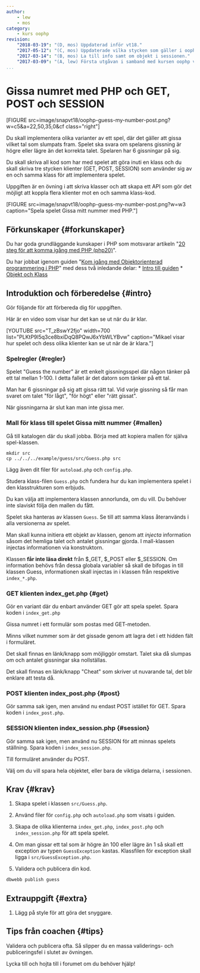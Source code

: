 ```yaml
---
author:
    - lew
    - mos
category:
    - kurs oophp
revision:
    "2018-03-19": "(D, mos) Uppdaterad inför vt18."
    "2017-05-12": "(C, mos) Uppdaterade vilka stycken som gäller i oophp20-guiden."
    "2017-03-14": "(B, mos) La till info samt om objekt i sessionen."
    "2017-03-09": "(A, lew) Första utgåvan i samband med kursen oophp v3."
...
```

Gissa numret med PHP och GET, POST och SESSION
==================================

[FIGURE src=image/snapvt18/oophp-guess-my-number-post.png?w=c5&a=22,50,35,0&cf class="right"]

Du skall implementera olika varianter av ett spel, där det gäller att gissa vilket tal som slumpats fram. Spelet ska svara om spelarens gissning är högre eller lägre än det korrekta talet. Spelaren har 6 gissningar på sig. 

Du skall skriva all kod som har med spelet att göra inuti en klass och du skall skriva tre stycken klienter (GET, POST, SESSION) som använder sig av en och samma klass för att implementera spelet.

Uppgiften är en övning i att skriva klasser och att skapa ett API som gör det möjligt att koppla flera klienter mot en och samma klass-kod.

<!--more-->

[FIGURE src=image/snapvt18/oophp-guess-my-number-post.png?w=w3 caption="Spela spelet Gissa mitt nummer med PHP."]



Förkunskaper {#forkunskaper}
-----------------------

Du har goda grundläggande kunskaper i PHP som motsvarar artikeln "[20 steg för att komma igång med PHP (php20)](kunskap/kom-i-gang-med-php-pa-20-steg)".

Du har jobbat igenom guiden "[Kom igång med Objektorienterad programmering i PHP](guide/kom-igang-med-objektorienterad-programmering-i-php)" med dess två inledande delar:
    * [Intro till guiden](guide/kom-igang-med-objektorienterad-programmering-i-php/intro-till-guiden)
    * [Objekt och Klass](guide/kom-igang-med-objektorienterad-programmering-i-php/objekt-och-klass)



Introduktion och förberedelse {#intro}
-----------------------

Gör följande för att förbereda dig för uppgiften.

Här är en video som visar hur det kan se ut när du är klar.

[YOUTUBE src="T_zBswY2fjo" width=700 list="PLKtP9l5q3ce8bxiDqQ8PQwJ6xYbWLYBvw" caption="Mikael visar hur spelet och dess olika klienter kan se ut när de är klara."]



### Spelregler {#regler}

Spelet "Guess the number" är ett enkelt gissningsspel där någon tänker på ett tal mellan 1-100. I detta fallet är det datorn som tänker på ett tal.

Man har 6 gissningar på sig att gissa rätt tal. Vid varje gissning så får man svaret om talet "för lågt", "för högt" eller "rätt gissat".

När gissningarna är slut kan man inte gissa mer.



### Mall för klass till spelet Gissa mitt nummer {#mallen}

Gå till katalogen där du skall jobba. Börja med att kopiera mallen för själva spel-klassen.

```text
mkdir src
cp ../../../example/guess/src/Guess.php src
```

Lägg även dit filer för `autoload.php` och `config.php`.

Studera klass-filen `Guess.php` och fundera hur du kan implementera spelet i den klasstrukturen som erbjuds.

Du kan välja att implementera klassen annorlunda, om du vill. Du behöver inte slaviskt följa den mallen du fått.

Spelet ska hanteras av klassen `Guess`. Se till att samma klass återanvänds i alla versionerna av spelet.

Man skall kunna initiera ett objekt av klassen, genom att *injecta* information såsom det hemliga talet och antalet gissningar gjorda. I mall-klassen injectas informationen via konstruktorn.

Klassen **får inte läsa direkt** från $\_GET, $\_POST eller $\_SESSION. Om information behövs från dessa globala variabler så skall de bifogas in till klassen Guess, informationen skall injectas in i klassen från respektive `index_*.php`. 



### GET klienten index_get.php {#get}

Gör en variant där du enbart använder GET gör att spela spelet. Spara koden i `index_get.php`

Gissa numret i ett formulär som postas med GET-metoden.

Minns vilket nummer som är det gissade genom att lagra det i ett hidden fält i formuläret.

Det skall finnas en länk/knapp som möjliggör omstart. Talet ska då slumpas om och antalet gissningar ska nollställas.

Det skall finnas en länk/knapp "Cheat" som skriver ut nuvarande tal, det blir enklare att testa då.



### POST klienten index_post.php {#post}

Gör samma sak igen, men använd nu endast POST istället för GET. Spara koden i `index_post.php`.



### SESSION klienten index_session.php {#session}

Gör samma sak igen, men använd nu SESSION för att minnas spelets ställning. Spara koden i `index_session.php`.

Till formuläret använder du POST.

Välj om du vill spara hela objektet, eller bara de viktiga delarna, i sessionen.



Krav {#krav}
-----------------------

1. Skapa spelet i klassen `src/Guess.php`.

1. Använd filer för `config.php` och `autoload.php` som visats i guiden.

1. Skapa de olika klienterna `index_get.php`, `index_post.php` och `index_session.php` för att spela spelet.

1. Om man gissar ett tal som är högre än 100 eller lägre än 1 så skall ett exception av typen `GuessException` kastas. Klassfilen för exception skall ligga i `src/GuessException.php`.

1. Validera och publicera din kod.

```bash
dbwebb publish guess
```



Extrauppgift {#extra}
-----------------------

1. Lägg på style för att göra det snyggare.

<!--
1. När du använder POST så använd redirect med `header()` för att bli av med varningspopupen vid sidomladdning av postat formulär.

ger implicit behov av flash-message via sessionen.
-->


Tips från coachen {#tips}
-----------------------

Validera och publicera ofta. Så slipper du en massa validerings- och publiceringsfel i slutet av övningen.

Lycka till och hojta till i forumet om du behöver hjälp!
